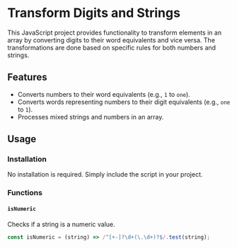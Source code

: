 # Transform Digits and Strings

This JavaScript project provides functionality to transform elements in an array by converting digits to their word equivalents and vice versa. The transformations are done based on specific rules for both numbers and strings.

## Features

- Converts numbers to their word equivalents (e.g., `1` to `one`).
- Converts words representing numbers to their digit equivalents (e.g., `one` to `1`).
- Processes mixed strings and numbers in an array.

## Usage

### Installation

No installation is required. Simply include the script in your project.

### Functions

#### `isNumeric`

Checks if a string is a numeric value.

```javascript
const isNumeric = (string) => /^[+-]?\d+(\.\d+)?$/.test(string);
